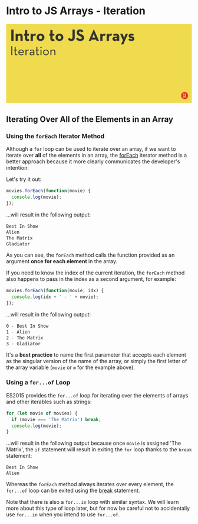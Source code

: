 # Intro to JS Arrays - Iteration

![Hero image](./assets/hero.png)


## Iterating Over All of the Elements in an Array

### Using the `forEach` Iterator Method

Although a `for` loop can be used to iterate over an array, if we want to iterate over **all** of the elements in an array, the [forEach](https://developer.mozilla.org/en-US/docs/Web/JavaScript/Reference/Global_Objects/Array/forEach) iterator method is a better approach because it more clearly communicates the developer's intention:

Let's try it out:

```js
movies.forEach(function(movie) {
  console.log(movie);
});
```

...will result in the following output:

```
Best In Show
Alien
The Matrix
Gladiator
```

As you can see, the `forEach` method calls the function provided as an argument **once for each element** in the array.
	
If you need to know the index of the current iteration, the `forEach` method also happens to pass in the index as a second argument, for example:

```js
movies.forEach(function(movie, idx) {
  console.log(idx + ' - ' + movie);
});
```

...will result in the following output:

```
0 - Best In Show
1 - Alien
2 - The Matrix
3 - Gladiator
```

It's a **best practice** to name the first parameter that accepts each element as the singular version of the name of the array, or simply the first letter of the array variable (`movie` or `m` for the example above).

### Using a `for...of` Loop

ES2015 provides the `for...of` loop for iterating over the elements of arrays and other iterables such as strings:

```js
for (let movie of movies) {
  if (movie === 'The Matrix') break;
  console.log(movie);
}
```

...will result in the following output because once `movie` is assigned 'The Matrix', the `if` statement will result in exiting the `for` loop thanks to the `break` statement:

```
Best In Show
Alien
```

Whereas the `forEach` method always iterates over every element, the `for...of` loop can be exited using the [break](https://developer.mozilla.org/en-US/docs/Web/JavaScript/Reference/Statements/break) statement.

Note that there is also a `for...in` loop with similar syntax.  We will learn more about this type of loop later, but for now be careful not to accidentally use `for...in` when you intend to use `for...of`.
